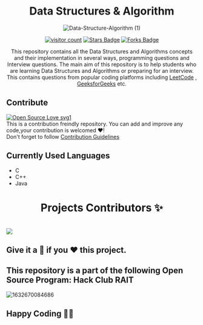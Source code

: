 <div align="center">
<h1> Data Structures & Algorithm </h1>
  
![Data-Structure-Algorithm (1)](https://user-images.githubusercontent.com/80090908/179566048-b42127a4-0c68-4198-ba81-77bc53c25547.png)

  
<a href="https://github.com/aritra-tech/Data-Structure-Algorithm"><img src="https://visitor-badge.laobi.icu/badge?page_id=aritra-tech/Data-Structure-Algorithm" alt="visitor count"/></a>
<a href="https://github.com/aritra-tech/Data-Structure-Algorithm/stargazers"><img src="https://img.shields.io/github/stars/aritra-tech/Data-Structure-Algorithm" alt="Stars Badge"/></a>
<a href="https://github.com/aritra-tech/Data-Structure-Algorithm/network/members"><img src="https://img.shields.io/github/forks/aritra-tech/Data-Structure-Algorithm" alt="Forks Badge"/></a>


This repository contains all the Data Structures and Algorithms concepts and their implementation in several ways, programming questions and Interview questions. The main aim of this repository is to help students who are learning Data Structures and Algorithms or preparing for an interview. This contains questions from popular coding platforms including [LeetCode](https://leetcode.com/problemset/all/) , [GeeksforGeeks](https://practice.geeksforgeeks.org/) etc.

</div>

## Contribute
[![Open Source Love svg1](https://badges.frapsoft.com/os/v1/open-source.svg?v=103)](https://github.com/ellerbrock/open-source-badges/)  
This is a contribution freindly repository. You can add and improve any code,your contribution is welcomed ❤️!     
Don't forget to follow [Contribution Guidelines](CONTRIBUTING.md)

## Currently Used Languages  
* C
* C++
* Java


<h1 align=center> Projects Contributors ✨ </h1>
  
  
  <br>
  
  
  <a href="https://github.com/aritra-tech/Data-Structure-Algorithm/graphs/contributors">
  <img src="https://contrib.rocks/image?repo=aritra-tech/Data-Structure-Algorithm" />
</a>
  
  <br>
  
## Give it a 🌟 if you ❤ this project.

## This repository is a part of the following Open Source Program: Hack Club RAIT


![1632670084686](https://user-images.githubusercontent.com/80090908/179052180-5067b5fe-9c98-421e-b818-ae4bd7976ca8.jpg)


## Happy Coding 👨‍💻
